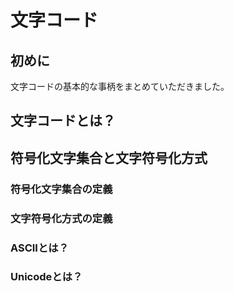 # 文字コード

## 初めに

文字コードの基本的な事柄をまとめていただきました。

## 文字コードとは？

## 符号化文字集合と文字符号化方式

### 符号化文字集合の定義

### 文字符号化方式の定義

### ASCIIとは？

### Unicodeとは？
